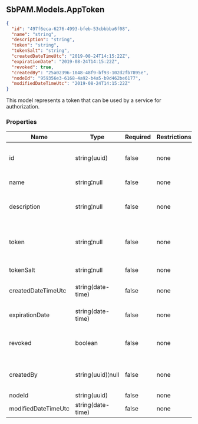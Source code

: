 
<h2 id="tocS_SbPAM.Models.AppToken">SbPAM.Models.AppToken</h2>

<a id="schemasbpam.models.apptoken"></a>
<a id="schema_SbPAM.Models.AppToken"></a>
<a id="tocSsbpam.models.apptoken"></a>
<a id="tocssbpam.models.apptoken"></a>

```json
{
  "id": "497f6eca-6276-4993-bfeb-53cbbbba6f08",
  "name": "string",
  "description": "string",
  "token": "string",
  "tokenSalt": "string",
  "createdDateTimeUtc": "2019-08-24T14:15:22Z",
  "expirationDate": "2019-08-24T14:15:22Z",
  "revoked": true,
  "createdBy": "25a02396-1048-48f9-bf93-102d2fb7895e",
  "nodeId": "959356e3-6168-4a92-b4a5-b9d462be6177",
  "modifiedDateTimeUtc": "2019-08-24T14:15:22Z"
}

```

This model represents a token that can be used by a service for authorization.

### Properties

|Name|Type|Required|Restrictions|Description|
|---|---|---|---|---|
|id|string(uuid)|false|none|Unique id and DB key for this token.|
|name|string¦null|false|none|Name for this token.|
|description|string¦null|false|none|Human readable description of this token.|
|token|string¦null|false|none|Encrypted JWT Authorization BEARER token.|
|tokenSalt|string¦null|false|none|Salt for token encryption.|
|createdDateTimeUtc|string(date-time)|false|none|When this token was created.|
|expirationDate|string(date-time)|false|none|Expiration date/time for this token.|
|revoked|boolean|false|none|True if this token has been revoked.|
|createdBy|string(uuid)¦null|false|none|Id of logged in user who created this token.|
|nodeId|string(uuid)|false|none|none|
|modifiedDateTimeUtc|string(date-time)|false|none|none|


